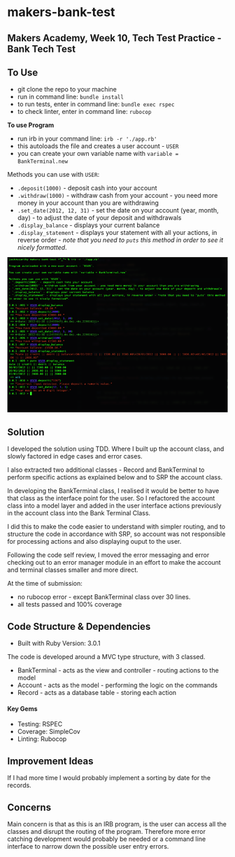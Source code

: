 # makers-bank-test
## Makers Academy, Week 10, Tech Test Practice - Bank Tech Test

## To Use
- git clone the repo to your machine
- run in command line: `bundle install`
- to run tests, enter in command line: `bundle exec rspec`
- to check linter, enter in command line: `rubocop`

**To use Program**
- run irb in your command line: `irb -r './app.rb'`
- this autoloads the file and creates a user account - `USER`
- you can create your own variable name with `variable = BankTerminal.new`

Methods you can use with `USER`:
- `.deposit(1000)` - deposit cash into your account
- `.withdraw(1000)` - withdraw cash from your account - you need more money in your account than you are withdrawing
- `.set_date(2012, 12, 31)` - set the date on your account (year, month, day) - to adjust the date of your deposit and withdrawals
- `.display_balance` - displays your current balance
- `.display_statement` - displays your statement with all your actions, in reverse order - *note that you need to `puts` this method in order to see it nicely formatted*.

![screenshot](./IRB_demo_screenshot.png)

## Solution
I developed the solution using TDD. Where I built up the account class, and slowly factored in edge cases and error cases.

I also extracted two additional classes - Record and BankTerminal to perform specific actions as explained below and to SRP the account class.

In developing the BankTerminal class, I realised it would be better to have that class as the interface point for the user. So I refactored the account class into a model layer and added in the user interface actions previously in the account class into the Bank Terminal Class.

I did this to make the code easier to understand with simpler routing, and to structure the code in accordance with SRP, so account was not responsible for processing actions and also displaying ouput to the user.

Following the code self review, I moved the error messaging and error checking out to an error manager module in an effort to make the account and terminal classes smaller and more direct.

At the time of submission:
- no rubocop error - except BankTerminal class over 30 lines.
- all tests passed and 100% coverage

## Code Structure & Dependencies
- Built with Ruby Version: 3.0.1

The code is developed around a MVC type structure, with 3 classed.
  - BankTerminal - acts as the view and controller - routing actions to the model
  - Account - acts as the model - performing the logic on the commands
  - Record - acts as a database table - storing each action

#### Key Gems
- Testing: RSPEC
- Coverage: SimpleCov
- Linting: Rubocop

## Improvement Ideas
If I had more time I would probably implement a sorting by date for the records.

## Concerns
Main concern is that as this is an IRB program, is the user can access all the classes and disrupt the routing of the program. Therefore more error catching development would probably be needed or a command line interface to narrow down the possible user entry errors.
